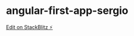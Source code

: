 # angular-first-app-sergio

[Edit on StackBlitz ⚡️](https://stackblitz.com/edit/angular-first-app-sergio)